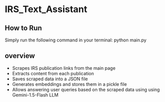 # IRS_Text_Assistant
## How to Run

Simply run the following command in your terminal:
python main.py


## overview
- Scrapes IRS publication links from the main page
- Extracts content from each publication
- Saves scraped data into a JSON file
- Generates embeddings and stores them in a pickle file
- Allows answering user queries based on the scraped data using  using Gemini-1.5-Flash LLM 

